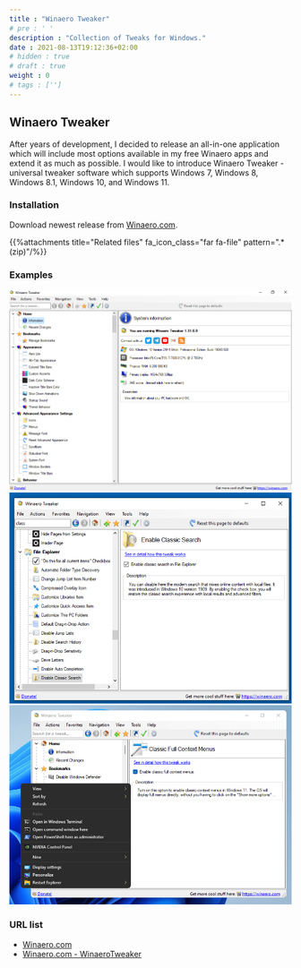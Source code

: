 ```yaml
---
title : "Winaero Tweaker"
# pre : ' '
description : "Collection of Tweaks for Windows."
date : 2021-08-13T19:12:36+02:00
# hidden : true
# draft : true
weight : 0
# tags : ['']
---
```


## Winaero Tweaker

After years of development, I decided to release an all-in-one application which will include most options available in my free Winaero apps and extend it as much as possible. I would like to introduce Winaero Tweaker - universal tweaker software which supports Windows 7, Windows 8, Windows 8.1, Windows 10, and Windows 11.

### Installation

Download newest release from [Winaero.com](https://winaero.com/winaero-tweaker/).

{{%attachments title="Related files" fa_icon_class="far fa-file" pattern=".*(zip)"/%}}

### Examples

![Example](images/example-1.png)
![Example](images/example-2.png)
![Example](images/example-3.png)

### URL list

* [Winaero.com](https://winaero.com/)
* [Winaero.com - WinaeroTweaker](https://winaero.com/winaero-tweaker/)

